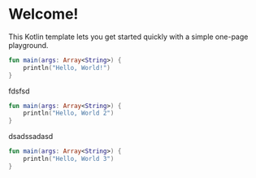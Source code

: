 # Welcome!

This Kotlin template lets you get started quickly with a simple one-page playground.

```kotlin runnable
fun main(args: Array<String>) {
    println("Hello, World!")
}
```
fdsfsd

```kotlin runnable
fun main(args: Array<String>) {
    println("Hello, World 2")
}
```

dsadssadasd

```kotlin runnable
fun main(args: Array<String>) {
    println("Hello, World 3")
}
```